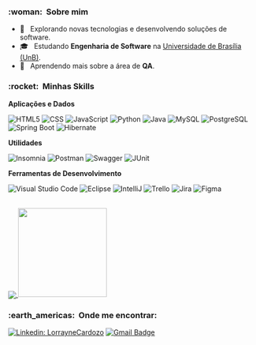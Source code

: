 
<!-- ![](https://komarev.com/ghpvc/?username=LorrayneCardozo&color=006bed) -->

<h3> :woman: &nbsp;Sobre mim </h3>

- 🤔 &nbsp; Explorando novas tecnologias e desenvolvendo soluções de software.
- 🎓 &nbsp; Estudando **Engenharia de Software** na <a href="https://www.unb.br/">Universidade de Brasília (UnB)</a>.
- 🌱 &nbsp; Aprendendo mais sobre a área de **QA**.
<!-- - 💼 &nbsp; Trabalhando como **ÁREA EM QUE VOCÊ TRABALHA** na <a href="LINK DA EMPRESA">EMPRESA</a> -->

<h3> :rocket: &nbsp;Minhas Skills </h3>

**Aplicações e Dados**


  ![HTML5](https://img.shields.io/badge/-HTML5-333333?style=flat&logo=HTML5)
  ![CSS](https://img.shields.io/badge/-CSS-333333?style=flat&logo=CSS3&logoColor=1572B6)
  ![JavaScript](https://img.shields.io/badge/-JavaScript-333333?style=flat&logo=javascript)
  ![Python](https://img.shields.io/badge/-Python-333333?style=flat&logo=python)
  ![Java](https://img.shields.io/badge/-Java-333333?style=flat&logo=Java&logoColor=007396)
  ![MySQL](https://img.shields.io/badge/-MySQL-333333?style=flat&logo=mysql)
  ![PostgreSQL](https://img.shields.io/badge/-PostgreSQL-333333?style=flat&logo=postgresql)
  ![Spring Boot](https://img.shields.io/badge/-SpringBoot-333333?style=flat&logo=springboot)
  ![Hibernate](https://img.shields.io/badge/-Hibernate-333333?style=flat&logo=hibernate)

  <!-- ![Flutter](https://img.shields.io/badge/-Flutter-333333?style=flat&logo=Flutter)
  ![Jest](https://img.shields.io/badge/-Jest-333333?style=flat&logo=jest)
  ![React](https://img.shields.io/badge/-React-333333?style=flat&logo=react)
  ![React Native](https://img.shields.io/badge/-React%20Native-333333?style=flat&logo=react) -->

**Utilidades**

  ![Insomnia](https://img.shields.io/badge/-Insomnia-333333?style=flat&logo=insomnia)
  ![Postman](https://img.shields.io/badge/-Postman-333333?style=flat&logo=postman)
  ![Swagger](https://img.shields.io/badge/-Swagger-333333?style=flat&logo=swagger)
  ![JUnit](https://img.shields.io/badge/-JUnit-333333?style=flat&logo=junit)
  
<!-- **DevOps**

  ![Git](https://img.shields.io/badge/-Git-333333?style=flat&logo=git)
  ![GitHub](https://img.shields.io/badge/-GitHub-333333?style=flat&logo=github)
  ![Bitbucket](https://img.shields.io/badge/-Bitbucket-333333?style=flat&logo=bitbucket)
  ![Docker](https://img.shields.io/badge/-Docker-333333?style=flat&logo=docker)
  ![Travis](https://img.shields.io/badge/-Travis-333333?style=flat&logo=travis) -->

**Ferramentas de Desenvolvimento**

  ![Visual Studio Code](https://img.shields.io/badge/-Visual%20Studio%20Code-333333?style=flat&logo=visual-studio-code&logoColor=007ACC)
  ![Eclipse](https://img.shields.io/badge/-Eclipse-333333?style=flat&logo=eclipse-ide&logoColor=2C2255)
  ![IntelliJ](https://img.shields.io/badge/-IntelliJ%20Idea-333333?style=flat&logo=intellij-idea)
  ![Trello](https://img.shields.io/badge/-Trello-333333?style=flat&logo=trello&logoColor=007ACC)
  ![Jira](https://img.shields.io/badge/-Jira-333333?style=flat&logo=jira)
  ![Figma](https://img.shields.io/badge/-Figma-333333?style=flat&logo=figma&logoColor=007ACC)

  <!-- ![Adobe XD](https://img.shields.io/badge/-Adobe%20XD-333333?style=flat&logo=adobe-xd&logoColor=007ACC) -->

<br/>
<a href="https://github.com/Gurupreet">
  <img align="center" src="https://github-readme-stats.vercel.app/api/top-langs/?username=LorrayneCardozo&theme=dracula&hide_langs_below=1" />
</a>

<a href="https://github.com/LorrayneCardozo">
  <img height="180em" src="https://github-readme-stats.vercel.app/api?username=LorrayneCardozo&show_icons=true&theme=dracula&line_height=27" />
</a>

<br/>

<h3> :earth_americas: &nbsp;Onde me encontrar: </h3> 

[![Linkedin: LorrayneCardozo](https://img.shields.io/badge/-LorrayneCardozo-blue?style=flat-square&logo=Linkedin&logoColor=white&link=https://www.linkedin.com/in/lorraynecardozo/)](https://www.linkedin.com/in/lorraynecardozo/)
[![Gmail Badge](https://img.shields.io/badge/-lorraynecardozo15@gmail.com-006bed?style=flat-square&logo=Gmail&logoColor=white&link=mailto:lorraynecardozo15@gmail.com)](mailto:lorraynecardozo15@gmail.com)
<!-- [![GitHub SEU NOME]( https://img.shields.io/github/followers/VanessaSwerts?label=follow&style=social)](LINK-DO-SEU-GITHUB) -->